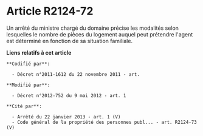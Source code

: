 # Article R2124-72

Un arrêté du ministre chargé du domaine précise les modalités selon lesquelles le nombre de pièces du logement auquel peut
prétendre l'agent est déterminé en fonction de sa situation familiale.

**Liens relatifs à cet article**

	**Codifié par**:

	  - Décret n°2011-1612 du 22 novembre 2011 - art.

	**Modifié par**:

	  - Décret n°2012-752 du 9 mai 2012 - art. 1

	**Cité par**:

	  - Arrêté du 22 janvier 2013 - art. 1 (V)
	  - Code général de la propriété des personnes publ... - art. R2124-73 (V)
